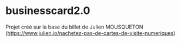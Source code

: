 # businesscard2.0
Projet créé sur la base du billet de Julien MOUSQUETON (https://www.julien.io/nachetez-pas-de-cartes-de-visite-numeriques)
